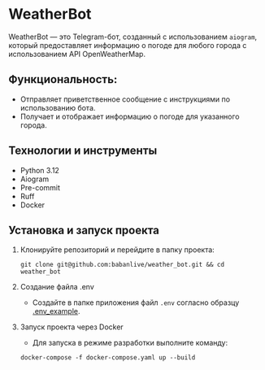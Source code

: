 # WeatherBot

WeatherBot — это Telegram-бот, созданный с использованием `aiogram`, который предоставляет информацию о погоде для любого города с использованием API OpenWeatherMap.

## Функциональность:

- Отправляет приветственное сообщение с инструкциями по использованию бота.
- Получает и отображает информацию о погоде для указанного города.

## Технологии и инструменты

- Python 3.12
- Aiogram
- Pre-commit
- Ruff
- Docker

## Установка и запуск проекта

1. Клонируйте репозиторий и перейдите в папку проекта:

    ```shell
    git clone git@github.com:babanlive/weather_bot.git && cd weather_bot
    ```

2. Создание файла .env
   - Создайте в папке приложения файл `.env` согласно образцу [.env_example](.env.example).

3. Запуск проекта через Docker
   - Для запуска в режиме разработки выполните команду:

    ```shell
    docker-compose -f docker-compose.yaml up --build
    ```
